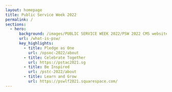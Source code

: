 ```yaml
---
layout: homepage
title: Public Service Week 2022
permalink: /
sections:
  - hero:
      background: /images/PUBLIC SERVICE WEEK 2022/PSW 2022 CMS website  (5).png
      url: /what-is-psw/
      key_highlights:
        - title: Pledge as One
          url: /opsoc-2022/about
        - title: Celebrate Together
          url: https://pstac2021.sg
        - title: Be Inspired
          url: /pstc-2022/about
        - title: Learn and Grow
          url: https://pswlf2021.squarespace.com/
---
```


